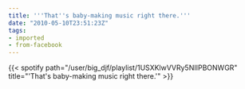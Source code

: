 ```yaml
---
title: '''That''s baby-making music right there.'''
date: "2010-05-10T23:51:23Z"
tags:
- imported
- from-facebook
---
```


{{< spotify path="/user/big_djf/playlist/1USXKlwVVRy5NIIPBONWGR" title="'That's baby-making music right there.'" >}}
